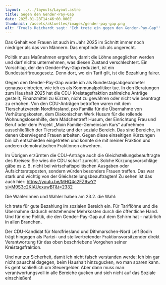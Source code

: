 ```yaml
---
layout: ../../layouts/Layout.astro
title: Gegen den Gender-Pay-Gap
date: 2025-01-28T14:46:00.000Z
thumbnail: /assets/aktuelles/images/gender-pay-gap.png
alt: 'Truels Reichardt sagt: "Ich trete ein gegen den Gender-Pay-Gap"'
---
```

Das Gehalt von Frauen ist auch im Jahr 2025 im Schnitt immer noch niedriger als das von Männern. Das empfinde ich als ungerecht.

Politik muss Maßnahmen ergreifen, damit die Löhne angeglichen werden und darf nichts unternehmen, was diesen Zustand verschlechtert. Ein Vorschlag, der den Gender-Pay-Gap reduziert, ist ein Bundestariftreuegesetz. Denn dort, wo ein Tarif gilt, ist die Bezahlung fairer.

Gegen den Gender-Pay-Gap würde ich als Bundestagsabgeordneter genauso eintreten, wie ich es als Kommunalpolitiker tue. In den Beratungen zum Haushalt 2025 hat die CDU-Kreistagsfraktion zahlreiche Anträge gestellt, Finanzmittel zu kürzen, nicht zu gewähren oder nicht wie beantragt zu erhöhen. Von den CDU-Anträgen betroffen waren mit dem Tierschutzverein Nordfriesland, pro Familia für die Übernahme von Verhütungskosten, dem Diakonischen Werk Husum für die rollende Wohnungslosenhilfe, dem Mädchentreff Husum, der Einrichtung Frau und Beruf oder dem Projekt „Moin Familie-Gemeinsam Kurs“ aufnehmen ausschließlich der Tierschutz und der soziale Bereich. Das sind Bereiche, in denen überwiegend Frauen arbeiten. Gegen diese einseitigen Kürzungen bin ich entschieden eingetreten und konnte sie mit meiner Fraktion und anderen demokratischen Fraktionen abwehren.

Im Übrigen erzürnten die CDU-Anträge auch die Gleichstellungsbeauftragte des Kreises: Sie wies die CDU scharf zurecht. Solche Kürzungsvorschläge gäbe es z. B. nicht  bei wirtschaftspolitischen Ausgaben oder Aufsichtsratsposten, sondern würden besonders Frauen treffen. Das war stark und wichtig von der Gleichstellungsbeauftragten! Zu sehen ist das auch hier: <https://youtu.be/MHQ4c2FZ9wY?si=M9S3c2KIAUexuwBT&t=2332>

Die Wählerinnen und Wähler haben am 23.2. die Wahl:

Ich trete für gute Bezahlung im sozialen Bereich ein. Für Tariflöhne und die Übernahme dadurch entstehender Mehrkosten durch die öffentliche Hand. Und für eine Politik, die den Gender-Pay-Gap auf dem Schirm hat - natürlich in allen Branchen.

Der CDU-Kandidat für Nordfriesland und Dithmarschen-Nord Leif Bodin trägt hingegen als Partei- und stellvertretender Fraktionsvorsitzender direkt Verantwortung für das oben beschriebene Vorgehen seiner Kreistagsfraktion.

Und nur zur Sicherheit, damit ich nicht falsch verstanden werde: Ich bin gar nicht pauschal dagegen, beim Haushalt hinzugucken, wo man sparen kann. Es geht schließlich um Steuergelder. Aber dann muss man verantwortungsvoll in alle Bereiche gucken und sich nicht auf das Soziale einschießen!
